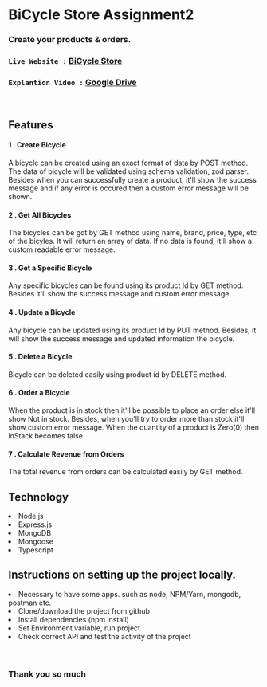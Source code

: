 
# BiCycle Store Assignment2
### Create your products & orders.


### `Live Website :` [BiCycle Store](https://bi-cycle-store-assignment2.vercel.app/)
### `Explantion Video :` [Google Drive](https://drive.google.com/file/d/1jE52FeYpczqRlrBVezZ7ZdmGqK5F8u7X/view?usp=drive_link)


<br>
<h2>Features</h2>
<h4>1 . Create Bicycle</h4>
A bicycle can be created using an exact format of data by POST method. The data of bicycle will be validated using schema validation, zod parser. Besides when you can successfully create a product, it'll show the success message and if any error is occured then a custom error message will be shown. 
 <br>
 
<h4>2 . Get All Bicycles </h4>
The bicycles can be got by GET method using name, brand, price, type, etc of the bicyles. It will return an array of data. If no data is found, it'll show a custom readable error message.
<br>

<h4>3 . Get a Specific Bicycle</h4>
Any specific bicycles can be found using its product Id by GET method.  Besides it'll show the success message and custom error message. 
<br>

<h4>4 . Update a Bicycle</h4>
Any bicycle can be updated using its product Id by PUT method. Besides, it will show the success message and updated information the bicycle.

<br>

<h4>5 . Delete a Bicycle</h4>
Bicycle can be deleted easily using product id by DELETE method.

<br>

<h4>6 . Order a Bicycle</h4>
When the product is in stock then it'll be possible to place an order else it'll show Not in stock. Besides, when you'll try to order more than stock it'll show custom error message. When the quantity of a product is Zero(0) then inStack becomes false.
<br>

<h4>7 . Calculate Revenue from Orders</h4>
The total revenue from orders can be calculated easily by GET method.

<br>

<h2>Technology</h2>
<li>Node.js</li>
<li>Express.js</li>
<li>MongoDB</li>
<li>Mongoose</li>
<li>Typescript</li>

<h2>Instructions on setting up the project locally.</h2>
<li>Necessary to have some apps. such as node, NPM/Yarn, mongodb, postman etc. </li>
<li>Clone/download the project from github</li>
<li>Install dependencies (npm install) </li>
<li>Set Environment variable, run project</li>
<li>Check correct API and test the activity of the project</li>
<br><br>
<h3>Thank you so much</h3>

